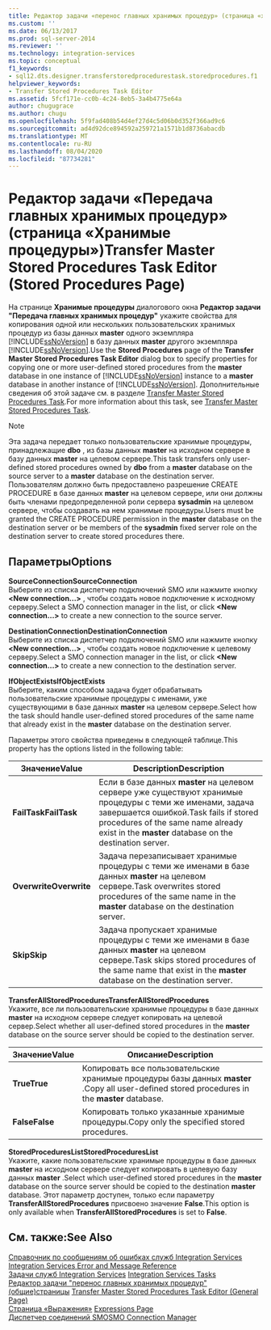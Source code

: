 ```yaml
---
title: Редактор задачи «перенос главных хранимых процедур» (страница «хранимые процедуры») | Документация Майкрософт
ms.custom: ''
ms.date: 06/13/2017
ms.prod: sql-server-2014
ms.reviewer: ''
ms.technology: integration-services
ms.topic: conceptual
f1_keywords:
- sql12.dts.designer.transferstoredprocedurestask.storedprocedures.f1
helpviewer_keywords:
- Transfer Stored Procedures Task Editor
ms.assetid: 5fcf171e-cc0b-4c24-8eb5-3a4b4775e64a
author: chugugrace
ms.author: chugu
ms.openlocfilehash: 5f9fad408b54d4ef27d4c5d06b0d352f366ad9c6
ms.sourcegitcommit: ad4d92dce894592a259721a1571b1d8736abacdb
ms.translationtype: MT
ms.contentlocale: ru-RU
ms.lasthandoff: 08/04/2020
ms.locfileid: "87734281"
---
```

# <a name="transfer-master-stored-procedures-task-editor-stored-procedures-page"></a><span data-ttu-id="a176e-102">Редактор задачи «Передача главных хранимых процедур» (страница «Хранимые процедуры»)</span><span class="sxs-lookup"><span data-stu-id="a176e-102">Transfer Master Stored Procedures Task Editor (Stored Procedures Page)</span></span>
  <span data-ttu-id="a176e-103">На странице **Хранимые процедуры** диалогового окна **Редактор задачи "Передача главных хранимых процедур"** укажите свойства для копирования одной или нескольких пользовательских хранимых процедур из базы данных **master** одного экземпляра [!INCLUDE[ssNoVersion](../includes/ssnoversion-md.md)] в базу данных **master** другого экземпляра [!INCLUDE[ssNoVersion](../includes/ssnoversion-md.md)].</span><span class="sxs-lookup"><span data-stu-id="a176e-103">Use the **Stored Procedures** page of the **Transfer Master Stored Procedures Task Editor** dialog box to specify properties for copying one or more user-defined stored procedures from the **master** database in one instance of [!INCLUDE[ssNoVersion](../includes/ssnoversion-md.md)] instance to a **master** database in another instance of [!INCLUDE[ssNoVersion](../includes/ssnoversion-md.md)].</span></span> <span data-ttu-id="a176e-104">Дополнительные сведения об этой задаче см. в разделе [Transfer Master Stored Procedures Task](control-flow/transfer-master-stored-procedures-task.md).</span><span class="sxs-lookup"><span data-stu-id="a176e-104">For more information about this task, see [Transfer Master Stored Procedures Task](control-flow/transfer-master-stored-procedures-task.md).</span></span>  
  
> [!NOTE]  
>  <span data-ttu-id="a176e-105">Эта задача передает только пользовательские хранимые процедуры, принадлежащие **dbo** , из базы данных **master** на исходном сервере в базу данных **master** на целевом сервере.</span><span class="sxs-lookup"><span data-stu-id="a176e-105">This task transfers only user-defined stored procedures owned by **dbo** from a **master** database on the source server to a **master** database on the destination server.</span></span> <span data-ttu-id="a176e-106">Пользователям должно быть предоставлено разрешение CREATE PROCEDURE в базе данных **master** на целевом сервере, или они должны быть членами предопределенной роли сервера **sysadmin** на целевом сервере, чтобы создавать на нем хранимые процедуры.</span><span class="sxs-lookup"><span data-stu-id="a176e-106">Users must be granted the CREATE PROCEDURE permission in the **master** database on the destination server or be members of the **sysadmin** fixed server role on the destination server to create stored procedures there.</span></span>  
  
## <a name="options"></a><span data-ttu-id="a176e-107">Параметры</span><span class="sxs-lookup"><span data-stu-id="a176e-107">Options</span></span>  
 <span data-ttu-id="a176e-108">**SourceConnection**</span><span class="sxs-lookup"><span data-stu-id="a176e-108">**SourceConnection**</span></span>  
 <span data-ttu-id="a176e-109">Выберите из списка диспетчер подключений SMO или нажмите кнопку **\<New connection...>** , чтобы создать новое подключение к исходному серверу.</span><span class="sxs-lookup"><span data-stu-id="a176e-109">Select a SMO connection manager in the list, or click **\<New connection...>** to create a new connection to the source server.</span></span>  
  
 <span data-ttu-id="a176e-110">**DestinationConnection**</span><span class="sxs-lookup"><span data-stu-id="a176e-110">**DestinationConnection**</span></span>  
 <span data-ttu-id="a176e-111">Выберите из списка диспетчер подключений SMO или нажмите кнопку **\<New connection...>** , чтобы создать новое подключение к целевому серверу.</span><span class="sxs-lookup"><span data-stu-id="a176e-111">Select a SMO connection manager in the list, or click **\<New connection...>** to create a new connection to the destination server.</span></span>  
  
 <span data-ttu-id="a176e-112">**IfObjectExists**</span><span class="sxs-lookup"><span data-stu-id="a176e-112">**IfObjectExists**</span></span>  
 <span data-ttu-id="a176e-113">Выберите, каким способом задача будет обрабатывать пользовательские хранимые процедуры с именами, уже существующими в базе данных **master** на целевом сервере.</span><span class="sxs-lookup"><span data-stu-id="a176e-113">Select how the task should handle user-defined stored procedures of the same name that already exist in the **master** database on the destination server.</span></span>  
  
 <span data-ttu-id="a176e-114">Параметры этого свойства приведены в следующей таблице.</span><span class="sxs-lookup"><span data-stu-id="a176e-114">This property has the options listed in the following table:</span></span>  
  
|<span data-ttu-id="a176e-115">Значение</span><span class="sxs-lookup"><span data-stu-id="a176e-115">Value</span></span>|<span data-ttu-id="a176e-116">Description</span><span class="sxs-lookup"><span data-stu-id="a176e-116">Description</span></span>|  
|-----------|-----------------|  
|<span data-ttu-id="a176e-117">**FailTask**</span><span class="sxs-lookup"><span data-stu-id="a176e-117">**FailTask**</span></span>|<span data-ttu-id="a176e-118">Если в базе данных **master** на целевом сервере уже существуют хранимые процедуры с теми же именами, задача завершается ошибкой.</span><span class="sxs-lookup"><span data-stu-id="a176e-118">Task fails if stored procedures of the same name already exist in the **master** database on the destination server.</span></span>|  
|<span data-ttu-id="a176e-119">**Overwrite**</span><span class="sxs-lookup"><span data-stu-id="a176e-119">**Overwrite**</span></span>|<span data-ttu-id="a176e-120">Задача перезаписывает хранимые процедуры с теми же именами в базе данных **master** на целевом сервере.</span><span class="sxs-lookup"><span data-stu-id="a176e-120">Task overwrites stored procedures of the same name in the **master** database on the destination server.</span></span>|  
|<span data-ttu-id="a176e-121">**Skip**</span><span class="sxs-lookup"><span data-stu-id="a176e-121">**Skip**</span></span>|<span data-ttu-id="a176e-122">Задача пропускает хранимые процедуры с теми же именами в базе данных **master** на целевом сервере.</span><span class="sxs-lookup"><span data-stu-id="a176e-122">Task skips stored procedures of the same name that exist in the **master** database on the destination server.</span></span>|  
  
 <span data-ttu-id="a176e-123">**TransferAllStoredProcedures**</span><span class="sxs-lookup"><span data-stu-id="a176e-123">**TransferAllStoredProcedures**</span></span>  
 <span data-ttu-id="a176e-124">Укажите, все ли пользовательские хранимые процедуры в базе данных **master** на исходном сервере следует копировать на целевой сервер.</span><span class="sxs-lookup"><span data-stu-id="a176e-124">Select whether all user-defined stored procedures in the **master** database on the source server should be copied to the destination server.</span></span>  
  
|<span data-ttu-id="a176e-125">Значение</span><span class="sxs-lookup"><span data-stu-id="a176e-125">Value</span></span>|<span data-ttu-id="a176e-126">Описание</span><span class="sxs-lookup"><span data-stu-id="a176e-126">Description</span></span>|  
|-----------|-----------------|  
|<span data-ttu-id="a176e-127">**True**</span><span class="sxs-lookup"><span data-stu-id="a176e-127">**True**</span></span>|<span data-ttu-id="a176e-128">Копировать все пользовательские хранимые процедуры базы данных **master** .</span><span class="sxs-lookup"><span data-stu-id="a176e-128">Copy all user-defined stored procedures in the **master** database.</span></span>|  
|<span data-ttu-id="a176e-129">**False**</span><span class="sxs-lookup"><span data-stu-id="a176e-129">**False**</span></span>|<span data-ttu-id="a176e-130">Копировать только указанные хранимые процедуры.</span><span class="sxs-lookup"><span data-stu-id="a176e-130">Copy only the specified stored procedures.</span></span>|  
  
 <span data-ttu-id="a176e-131">**StoredProceduresList**</span><span class="sxs-lookup"><span data-stu-id="a176e-131">**StoredProceduresList**</span></span>  
 <span data-ttu-id="a176e-132">Укажите, какие пользовательские хранимые процедуры в базе данных **master** на исходном сервере следует копировать в целевую базу данных **master** .</span><span class="sxs-lookup"><span data-stu-id="a176e-132">Select which user-defined stored procedures in the **master** database on the source server should be copied to the destination **master** database.</span></span> <span data-ttu-id="a176e-133">Этот параметр доступен, только если параметру **TransferAllStoredProcedures** присвоено значение **False**.</span><span class="sxs-lookup"><span data-stu-id="a176e-133">This option is only available when **TransferAllStoredProcedures** is set to **False**.</span></span>  
  
## <a name="see-also"></a><span data-ttu-id="a176e-134">См. также:</span><span class="sxs-lookup"><span data-stu-id="a176e-134">See Also</span></span>  
 <span data-ttu-id="a176e-135">[Справочник по сообщениям об ошибках служб Integration Services](../../2014/integration-services/integration-services-error-and-message-reference.md) </span><span class="sxs-lookup"><span data-stu-id="a176e-135">[Integration Services Error and Message Reference](../../2014/integration-services/integration-services-error-and-message-reference.md) </span></span>  
 <span data-ttu-id="a176e-136">[Задачи служб Integration Services](control-flow/integration-services-tasks.md) </span><span class="sxs-lookup"><span data-stu-id="a176e-136">[Integration Services Tasks](control-flow/integration-services-tasks.md) </span></span>  
 <span data-ttu-id="a176e-137">[Редактор задачи "перенос главных хранимых процедур" &#40;общие&#41;страницы](general-page-of-integration-services-designers-options.md) </span><span class="sxs-lookup"><span data-stu-id="a176e-137">[Transfer Master Stored Procedures Task Editor &#40;General Page&#41;](general-page-of-integration-services-designers-options.md) </span></span>  
 <span data-ttu-id="a176e-138">[Страница «Выражения»](expressions/expressions-page.md) </span><span class="sxs-lookup"><span data-stu-id="a176e-138">[Expressions Page](expressions/expressions-page.md) </span></span>  
 [<span data-ttu-id="a176e-139">Диспетчер соединений SMO</span><span class="sxs-lookup"><span data-stu-id="a176e-139">SMO Connection Manager</span></span>](connection-manager/smo-connection-manager.md)  
  
  
